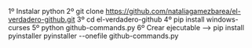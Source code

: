 1º Instalar python
2º git clone https://github.com/nataliagamezbarea/el-verdadero-github.git
3º cd el-verdadero-github
4º pip install windows-curses
5º python  github-commands.py
6º Crear ejecutable --> 
pip install pyinstaller
pyinstaller --onefile github-commands.py

